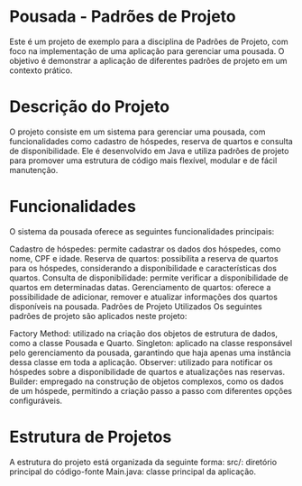 # Pousada - Padrões de Projeto

Este é um projeto de exemplo para a disciplina de Padrões de Projeto, com foco na implementação de uma aplicação para gerenciar uma pousada. O objetivo é demonstrar a aplicação de diferentes padrões de projeto em um contexto prático.

# Descrição do Projeto 
O projeto consiste em um sistema para gerenciar uma pousada, com funcionalidades como cadastro de hóspedes, reserva de quartos e consulta de disponibilidade. Ele é desenvolvido em Java e utiliza padrões de projeto para promover uma estrutura de código mais flexível, modular e de fácil manutenção.

# Funcionalidades 
O sistema da pousada oferece as seguintes funcionalidades principais:

Cadastro de hóspedes: permite cadastrar os dados dos hóspedes, como nome, CPF e idade.
Reserva de quartos: possibilita a reserva de quartos para os hóspedes, considerando a disponibilidade e características dos quartos.
Consulta de disponibilidade: permite verificar a disponibilidade de quartos em determinadas datas.
Gerenciamento de quartos: oferece a possibilidade de adicionar, remover e atualizar informações dos quartos disponíveis na pousada.
Padrões de Projeto Utilizados
Os seguintes padrões de projeto são aplicados neste projeto:

Factory Method: utilizado na criação dos objetos de estrutura de dados, como a classe Pousada e Quarto.
Singleton: aplicado na classe responsável pelo gerenciamento da pousada, garantindo que haja apenas uma instância dessa classe em toda a aplicação.
Observer: utilizado para notificar os hóspedes sobre a disponibilidade de quartos e atualizações nas reservas.
Builder: empregado na construção de objetos complexos, como os dados de um hóspede, permitindo a criação passo a passo com diferentes opções configuráveis.

# Estrutura de Projetos 
A estrutura do projeto está organizada da seguinte forma:
src/: diretório principal do código-fonte
Main.java: classe principal da aplicação.
